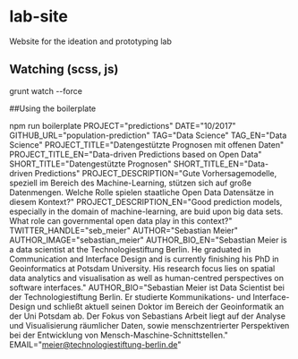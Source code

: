 # lab-site
Website for the ideation and prototyping lab


## Watching (scss, js)
grunt watch --force


##Using the boilerplate

npm run boilerplate PROJECT="predictions" DATE="10/2017" GITHUB_URL="population-prediction" TAG="Data Science" TAG_EN="Data Science" PROJECT_TITLE="Datengestützte Prognosen mit offenen Daten" PROJECT_TITLE_EN="Data-driven Predictions based on Open Data" SHORT_TITLE="Datengestützte Prognosen" SHORT_TITLE_EN="Data-driven Predictions" PROJECT_DESCRIPTION="Gute Vorhersagemodelle, speziell im Bereich des Machine-Learning, stützen sich auf große Datenmengen. Welche Rolle spielen staatliche Open Data Datensätze in diesem Kontext?" PROJECT_DESCRIPTION_EN="Good prediction models, especially in the domain of machine-learning, are buid upon big data sets. What role can governmental open data play in this context?" TWITTER_HANDLE="seb_meier" AUTHOR="Sebastian Meier" AUTHOR_IMAGE="sebastian_meier" AUTHOR_BIO_EN="Sebastian Meier is a data scientist at the Technologiestiftung Berlin. He graduated in Communication and Interface Design and is currently finishing his PhD in Geoinformatics at Potsdam University. His research focus lies on spatial data analytics and visualisation as well as human-centred perspectives on software interfaces." AUTHOR_BIO="Sebastian Meier ist Data Scientist bei der Technologiestiftung Berlin. Er studierte Kommunikations- und Interface-Design und schließt aktuell seinen Doktor im Bereich der Geoinformatik an der Uni Potsdam ab. Der Fokus von Sebastians Arbeit liegt auf der Analyse und Visualisierung räumlicher Daten, sowie menschzentrierter Perspektiven bei der Entwicklung von Mensch-Maschine-Schnittstellen." EMAIL="meier@technologiestiftung-berlin.de"